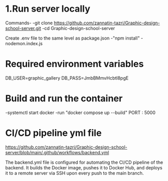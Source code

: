 # 1.Run server locally
Commands-
-git clone https://github.com/zannatin-tazri/Graphic-design-school-server.git
-cd Graphic-design-school-server

Create .env file to the same level as package.json
-"npm install"
-nodemon.index.js


# Required environment variables 
DB_USER=graphic_gallery
DB_PASS=JmbBMmvHcbtl8pgE


# Build and run the container
-systemctl start docker
-run "docker compose up --build"
PORT : 5000

# CI/CD pipeline yml file 
https://github.com/zannatin-tazri/Graphic-design-school-server/blob/main/.github/workflows/backend.yml

The backend.yml file is configured for automating the CI/CD pipeline of the backend. It builds the Docker image, pushes it to Docker Hub, and deploys it to a remote server via SSH upon every push to the main branch.
